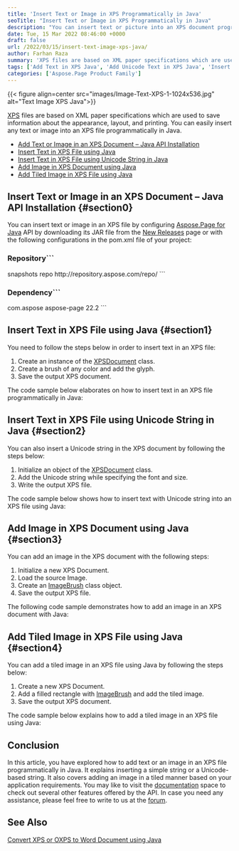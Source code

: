```yaml
---
title: 'Insert Text or Image in XPS Programmatically in Java'
seoTitle: "Insert Text or Image in XPS Programmatically in Java"
description: "You can insert text or picture into an XPS document programmatically in Java. Add image or unicode text string in XPS document."
date: Tue, 15 Mar 2022 08:46:00 +0000
draft: false
url: /2022/03/15/insert-text-image-xps-java/
author: Farhan Raza
summary: 'XPS files are based on XML paper specifications which are used to save information about the appearance, layout, and printing. You can easily **insert any text or image into an XPS file programmatically in Java.**'
tags: ['Add Text in XPS Java', 'Add Unicode Text in XPS Java', 'Insert Image in XPS Java', 'Insert Text in XPS Java']
categories: ['Aspose.Page Product Family']
---
```




{{< figure align=center src="images/Image-Text-XPS-1-1024x536.jpg" alt="Text Image XPS Java">}}


[XPS][1] files are based on XML paper specifications which are used to save information about the appearance, layout, and printing. You can easily insert any text or image into an XPS file programmatically in Java.

*   [Add Text or Image in an XPS Document – Java API Installation][2]
*   [Insert Text in XPS File using Java][3]
*   [Insert Text in XPS File using Unicode String in Java][4]
*   [Add Image in XPS Document using Java][5]
*   [Add Tiled Image in XPS File using Java][6]

## Insert Text or Image in an XPS Document – Java API Installation {#section0}

You can insert text or image in an XPS file by configuring [Aspose.Page for Java][7] API by downloading its JAR file from the [New Releases][8] page or with the following configurations in the pom.xml file of your project:

### Repository```
 <repositories>
     <repository>
         <id>snapshots</id>
         <name>repo</name>
         <url>http://repository.aspose.com/repo/</url>
     </repository>
</repositories>
```

### Dependency```
 <dependencies>
    <dependency>
        <groupId>com.aspose</groupId>
        <artifactId>aspose-page</artifactId>
        <version>22.2</version>
    </dependency>
</dependencies>
```

## Insert Text in XPS File using Java {#section1}

You need to follow the steps below in order to insert text in an XPS file:

1.  Create an instance of the [XPSDocument][9] class.
2.  Create a brush of any color and add the glyph.
3.  Save the output XPS document.

The code sample below elaborates on how to insert text in an XPS file programmatically in Java:



## Insert Text in XPS File using Unicode String in Java {#section2}

You can also insert a Unicode string in the XPS document by following the steps below:

1.  Initialize an object of the [XPSDocument][10] class.
2.  Add the Unicode string while specifying the font and size.
3.  Write the output XPS file.

The code sample below shows how to insert text with Unicode string into an XPS file using Java:



## Add Image in XPS Document using Java {#section3}

You can add an image in the XPS document with the following steps:

1.  Initialize a new XPS Document.
2.  Load the source Image.
3.  Create an [ImageBrush][11] class object.
4.  Save the output XPS file.

The following code sample demonstrates how to add an image in an XPS document with Java:



## Add Tiled Image in XPS File using Java {#section4}

You can add a tiled image in an XPS file using Java by following the steps below:

1.  Create a new XPS Document.
2.  Add a filled rectangle with [ImageBrush][12] and add the tiled image.
3.  Save the output XPS document.

The code sample below explains how to add a tiled image in an XPS file using Java:



## Conclusion

In this article, you have explored how to add text or an image in an XPS file programmatically in Java. It explains inserting a simple string or a Unicode-based string. It also covers adding an image in a tiled manner based on your application requirements. You may like to visit the [documentation][13] space to check out several other features offered by the API. In case you need any assistance, please feel free to write to us at the [forum][14].

## See Also

[Convert XPS or OXPS to Word Document using Java][15]




[1]: https://docs.fileformat.com/page-description-language/xps/
[2]: #section0
[3]: #section1
[4]: #section2
[5]: #section3
[6]: #section4
[7]: https://products.aspose.com/page/java
[8]: https://downloads.aspose.com/page/java
[9]: https://apireference.aspose.com/page/java/com.aspose.xps/XpsDocument
[10]: https://apireference.aspose.com/page/java/com.aspose.xps/XpsDocument
[11]: https://apireference.aspose.com/page/java/com.aspose.xps/XpsImageBrush
[12]: https://apireference.aspose.com/page/java/com.aspose.xps/XpsImageBrush
[13]: https://docs.aspose.com/page/java/
[14]: https://forum.aspose.com/c/page
[15]: https://blog.aspose.com/2022/01/07/convert-xps-oxps-word-java/




